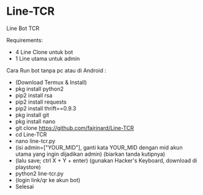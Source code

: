 # Line-TCR
Line Bot TCR

Requirements:
- 4 Line Clone untuk bot
- 1 Line utama untuk admin

Cara Run bot tanpa pc atau di Android :
- (Download Termux & Install)
- pkg install python2
- pip2 install rsa
- pip2 install requests
- pip2 install thrift==0.9.3
- pkg install git
- pkg install nano
- git clone https://github.com/fajrinard/Line-TCR
- cd Line-TCR
- nano line-tcr.py
- (isi admin=["YOUR_MID"], ganti kata YOUR_MID dengan mid akun utama yang ingin dijadikan admin) (biarkan tanda kutipnya)
- (lalu save; ctrl X + Y + enter) (gunakan Hacker's Keyboard, download di playstore)
- python2 line-tcr.py
- (login link/qr ke akun bot)
- Selesai
